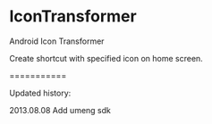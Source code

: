 IconTransformer 
===========

Android Icon Transformer 

Create shortcut with specified icon on home screen.

===========

Updated history:

2013.08.08  Add umeng sdk 
